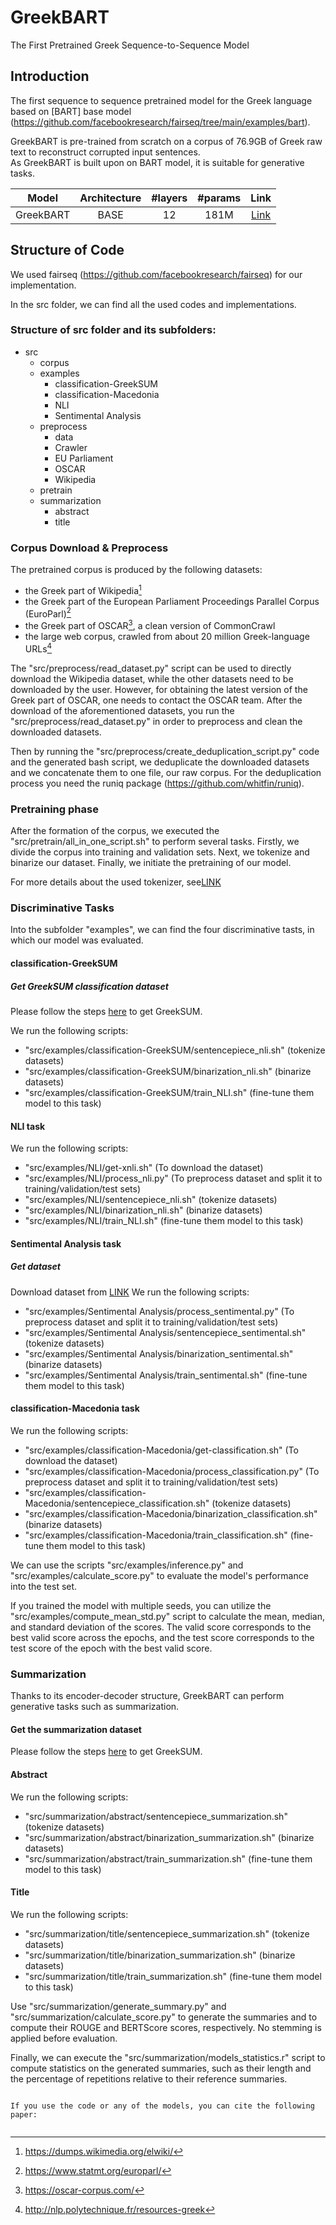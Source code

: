 # GreekBART
The First Pretrained Greek Sequence-to-Sequence Model

## Introduction
The first sequence to sequence pretrained model for the Greek language based on [BART] base model (https://github.com/facebookresearch/fairseq/tree/main/examples/bart). <br>

GreekBART is pre-trained from scratch on a corpus of 76.9GB of Greek raw text to reconstruct corrupted input sentences. <br>
As GreekBART is built upon on BART model, it is suitable for generative tasks.


| Model         | Architecture  | #layers | #params | Link  |
| ------------- |:-------------:|:-------:|:-------:|:-----:|
| GreekBART     |    BASE       |   12    |  181M   | [Link](https://drive.google.com/file/d/1W4GKk-VwUYBwUE5BdAWjSsGkgv7IAdsm/view?usp=share_link) |



## Structure of Code

We used fairseq (https://github.com/facebookresearch/fairseq) for our implementation.

In the src folder, we can find all the used codes and implementations.

### Structure of src folder and its subfolders:
- src
  - corpus
  - examples
    - classification-GreekSUM
    - classification-Macedonia
    - NLI
    - Sentimental Analysis
  - preprocess
    - data
	- Crawler
	- EU Parliament
	- OSCAR
	- Wikipedia
  - pretrain
  - summarization
    - abstract
    - title


### Corpus Download & Preprocess
The pretrained corpus is produced by the following datasets:

- the Greek part of Wikipedia[^1]
- the Greek part of the European Parliament Proceedings Parallel Corpus (EuroParl)[^2]
- the Greek part of OSCAR[^3], a clean version of CommonCrawl
- the large web corpus, crawled from about 20 million Greek-language URLs[^4]

[^1]: https://dumps.wikimedia.org/elwiki/
[^2]: https://www.statmt.org/europarl/
[^3]: https://oscar-corpus.com/
[^4]: http://nlp.polytechnique.fr/resources-greek

The "src/preprocess/read_dataset.py" script can be used to directly download the Wikipedia dataset, while the other datasets need to be downloaded by the user. However, for obtaining the latest version of the Greek part of OSCAR, one needs to contact the OSCAR team. After the download of the aforementioned datasets, you run the "src/preprocess/read_dataset.py" in order to preprocess and clean the downloaded datasets. <br>

Then by running the "src/preprocess/create_deduplication_script.py" code and the generated bash script, we deduplicate the downloaded datasets and we concatenate them to one file, our raw corpus. For the deduplication process you need the runiq package (https://github.com/whitfin/runiq). </br>


### Pretraining phase

After the formation of the corpus, we executed the "src/pretrain/all_in_one_script.sh" to perform several tasks. Firstly, we divide the corpus into training and validation sets. Next, we tokenize and binarize our dataset. Finally, we initiate the pretraining of our model.

For more details about the used tokenizer, see[LINK](https://github.com/google/sentencepiece)

### Discriminative Tasks

Into the subfolder "examples", we can find the four discriminative tasts, in which our model was evaluated.

#### classification-GreekSUM
##### Get GreekSUM classification dataset
Please follow the steps [here](https://github.com/iakovosevdaimon/GreekSUM) to get GreekSUM.

We run the following scripts:
- "src/examples/classification-GreekSUM/sentencepiece_nli.sh" (tokenize datasets)
- "src/examples/classification-GreekSUM/binarization_nli.sh" (binarize datasets)
- "src/examples/classification-GreekSUM/train_NLI.sh" (fine-tune them model to this task)


#### NLI task
We run the following scripts:
- "src/examples/NLI/get-xnli.sh" (To download the dataset)
- "src/examples/NLI/process_nli.py" (To preprocess dataset and split it to training/validation/test sets)
- "src/examples/NLI/sentencepiece_nli.sh" (tokenize datasets)
- "src/examples/NLI/binarization_nli.sh" (binarize datasets)
- "src/examples/NLI/train_NLI.sh" (fine-tune them model to this task)


#### Sentimental Analysis task
##### Get dataset
Download dataset from [LINK](https://www.kaggle.com/datasets/nikosfragkis/greek-movies-dataset)
We run the following scripts:
- "src/examples/Sentimental Analysis/process_sentimental.py" (To preprocess dataset and split it to training/validation/test sets)
- "src/examples/Sentimental Analysis/sentencepiece_sentimental.sh" (tokenize datasets)
- "src/examples/Sentimental Analysis/binarization_sentimental.sh" (binarize datasets)
- "src/examples/Sentimental Analysis/train_sentimental.sh" (fine-tune them model to this task)


#### classification-Macedonia task
We run the following scripts:
- "src/examples/classification-Macedonia/get-classification.sh" (To download the dataset)
- "src/examples/classification-Macedonia/process_classification.py" (To preprocess dataset and split it to training/validation/test sets)
- "src/examples/classification-Macedonia/sentencepiece_classification.sh" (tokenize datasets)
- "src/examples/classification-Macedonia/binarization_classification.sh" (binarize datasets)
- "src/examples/classification-Macedonia/train_classification.sh" (fine-tune them model to this task)

We can use the scripts "src/examples/inference.py" and "src/examples/calculate_score.py" to evaluate the model's performance into the test set.

If you trained the model with multiple seeds, you can utilize the "src/examples/compute_mean_std.py" script to calculate the mean, median, and standard deviation of the scores. The valid score corresponds to the best valid score across the epochs, and the test score corresponds to the test score of the epoch with the best valid score.

### Summarization
Thanks to its encoder-decoder structure, GreekBART can perform generative tasks such as summarization.

#### Get the summarization dataset
Please follow the steps [here](https://github.com/iakovosevdaimon/GreekSUM) to get GreekSUM.

#### Abstract
We run the following scripts:
- "src/summarization/abstract/sentencepiece_summarization.sh" (tokenize datasets)
- "src/summarization/abstract/binarization_summarization.sh" (binarize datasets)
- "src/summarization/abstract/train_summarization.sh" (fine-tune them model to this task)


#### Title
We run the following scripts:
- "src/summarization/title/sentencepiece_summarization.sh" (tokenize datasets)
- "src/summarization/title/binarization_summarization.sh" (binarize datasets)
- "src/summarization/title/train_summarization.sh" (fine-tune them model to this task)


Use "src/summarization/generate_summary.py" and "src/summarization/calculate_score.py" to generate the summaries and to compute their ROUGE and BERTScore scores, respectively. No stemming is applied before evaluation.

Finally, we can execute the "src/summarization/models_statistics.r" script to compute statistics on the generated summaries, such as their length and the percentage of repetitions relative to their reference summaries.


```

If you use the code or any of the models, you can cite the following paper:
```

```
